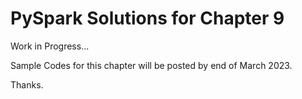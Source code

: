 # PySpark Solutions for Chapter 9

Work in Progress...

Sample Codes for this chapter will be posted by end of March 2023.

Thanks.
